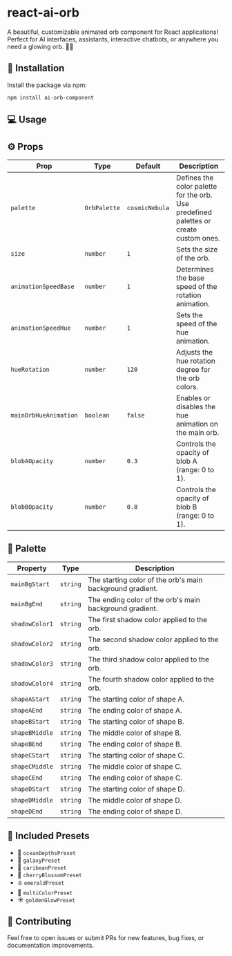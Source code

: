 # react-ai-orb
A beautiful, customizable animated orb component for React applications! Perfect for AI interfaces, assistants, interactive chatbots, or anywhere you need a glowing orb. 🔮✨

## 🚀 Installation
Install the package via npm:

```
npm install ai-orb-component
```
## 💻 Usage

## ⚙️ Props
| Prop                  | Type        | Default         | Description                                                                 |
|-----------------------|-------------|-----------------|-----------------------------------------------------------------------------|
| `palette`            | `OrbPalette` | `cosmicNebula`     | Defines the color palette for the orb. Use predefined palettes or create custom ones. |
| `size`               | `number`     | `1`     | Sets the size of the orb.                                                   |
| `animationSpeedBase` | `number`     | `1`     | Determines the base speed of the rotation animation.                     |
| `animationSpeedHue`  | `number`     | `1`     | Sets the speed of the hue animation.                             |
| `hueRotation`        | `number`     | `120`     | Adjusts the hue rotation degree for the orb colors.                         |
| `mainOrbHueAnimation`| `boolean`    | `false`     | Enables or disables the hue animation on the main orb.                      |
| `blobAOpacity`       | `number`     | `0.3`     | Controls the opacity of blob A (range: 0 to 1).                             |
| `blobBOpacity`       | `number`     | `0.8`     | Controls the opacity of blob B (range: 0 to 1).                             |

## 🎨 Palette

| Property         | Type     | Description                                                                 |
|------------------|----------|-----------------------------------------------------------------------------|
| `mainBgStart`    | `string` | The starting color of the orb's main background gradient.                   |
| `mainBgEnd`      | `string` | The ending color of the orb's main background gradient.                     |
| `shadowColor1`   | `string` | The first shadow color applied to the orb.                                  |
| `shadowColor2`   | `string` | The second shadow color applied to the orb.                                 |
| `shadowColor3`   | `string` | The third shadow color applied to the orb.                                  |
| `shadowColor4`   | `string` | The fourth shadow color applied to the orb.                                 |
| `shapeAStart`    | `string` | The starting color of shape A.                                              |
| `shapeAEnd`      | `string` | The ending color of shape A.                                                |
| `shapeBStart`    | `string` | The starting color of shape B.                                              |
| `shapeBMiddle`   | `string` | The middle color of shape B.                                                |
| `shapeBEnd`      | `string` | The ending color of shape B.                                                |
| `shapeCStart`    | `string` | The starting color of shape C.                                              |
| `shapeCMiddle`   | `string` | The middle color of shape C.                                                |
| `shapeCEnd`      | `string` | The ending color of shape C.                                                |
| `shapeDStart`    | `string` | The starting color of shape D.                                              |
| `shapeDMiddle`   | `string` | The middle color of shape D.                                                |
| `shapeDEnd`      | `string` | The ending color of shape D.                                                |


## 🌟 Included Presets
- 🪼 `oceanDepthsPreset`
- 🌌 `galaxyPreset`
- 🌊 `caribeanPreset`
- 🌸 `cherryBlossomPreset`
- ❇️ `emeraldPreset`
- 🦄 `multiColorPreset`
- ☀️ `goldenGlowPreset`


## 🤝 Contributing
Feel free to open issues or submit PRs for new features, bug fixes, or documentation improvements.
